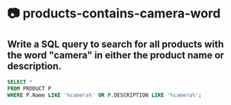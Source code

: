 # 📷 products-contains-camera-word
## Write a SQL query to search for all products with the word "camera" in either the product name or description. 

```sql
SELECT *
FROM PRODUCT P 
WHERE P.Name LIKE '%camera%' OR P.DESCRIPTION LIKE '%camera%';
```